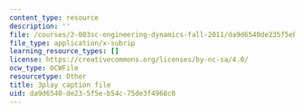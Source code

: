 ```yaml
---
content_type: resource
description: ''
file: /courses/2-003sc-engineering-dynamics-fall-2011/da9d6540de235f5eb54c75de3f4968c0_mB_rrEN_Ltc.vtt
file_type: application/x-subrip
learning_resource_types: []
license: https://creativecommons.org/licenses/by-nc-sa/4.0/
ocw_type: OCWFile
resourcetype: Other
title: 3play caption file
uid: da9d6540-de23-5f5e-b54c-75de3f4968c0
---
```


